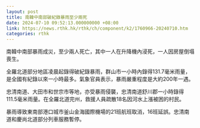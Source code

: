 ```yaml
---
layout: post
title: 南韓中南部破紀錄暴雨至少兩死　
date: 2024-07-10 09:52:13.000000000 +08:00
link: https://news.rthk.hk/rthk/ch/component/k2/1760966-20240710.htm
categories: rthk
---
```


南韓中南部暴雨成災，至少兩人死亡，其中一人在升降機內浸死，一人因房屋倒塌喪生。

全羅北道部分地區凌晨起錄得破紀錄暴雨，群山市一小時內錄得131.7毫米雨量，是全國有紀錄以來一小時最多。氣象官員表示，暴雨嚴重程度是大約200年一遇。

忠清南道、大田市和世宗市等地，亦受暴雨侵襲，忠清南道舒川郡一小時錄得111.5毫米雨量。在全羅北道完州，救援人員疏散18名因河水上漲被困的村民。

暴雨導致東南部港口城市釜山金海國際機場的21班航班取消，16班延誤。忠清南道和慶尚北道部分列車服務暫停。
